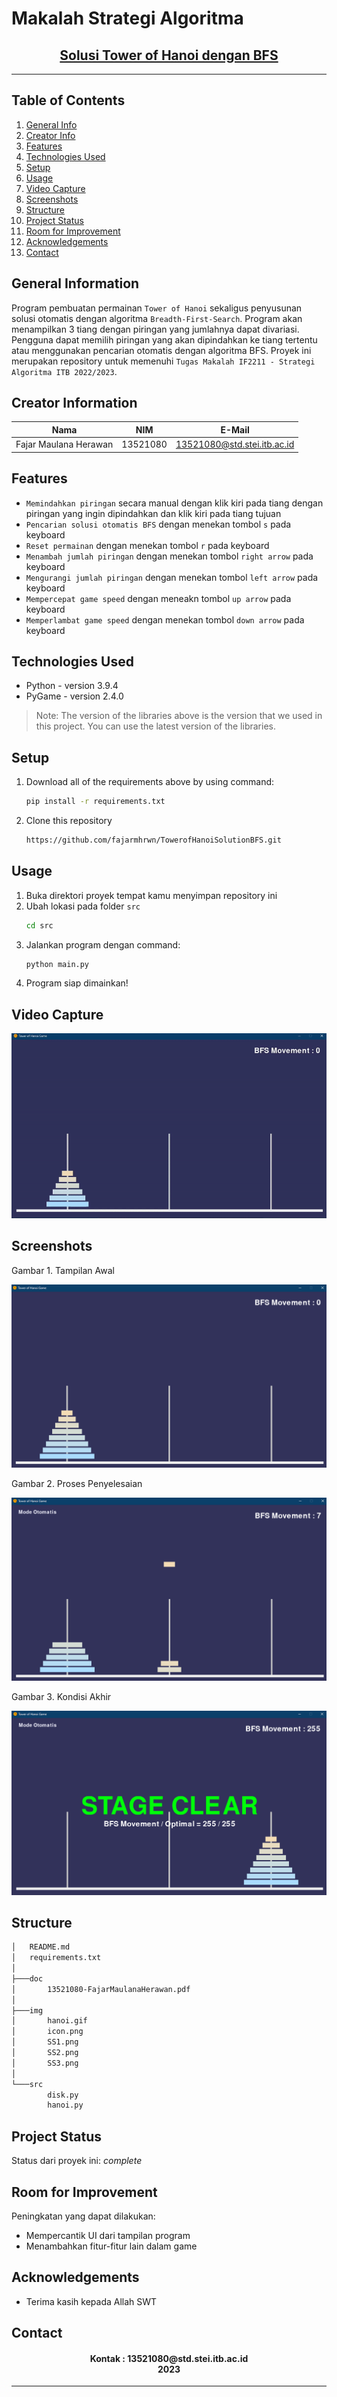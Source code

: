 # Makalah Strategi Algoritma
<h2 align="center">
   <a href="" target="_blank">Solusi Tower of Hanoi dengan BFS</a>
</h2>
<hr>

## Table of Contents
1. [General Info](#general-information)
2. [Creator Info](#creator-information)
3. [Features](#features)
4. [Technologies Used](#technologies-used)
5. [Setup](#setup)
6. [Usage](#usage)
7. [Video Capture](#videocapture)
8. [Screenshots](#screenshots)
9. [Structure](#structure)
10. [Project Status](#project-status)
11. [Room for Improvement](#room-for-improvement)
12. [Acknowledgements](#acknowledgements)
13. [Contact](#contact)

<a name="general-information"></a>

## General Information
Program pembuatan permainan `Tower of Hanoi` sekaligus penyusunan solusi otomatis dengan algoritma `Breadth-First-Search`. Program akan menampilkan 3 tiang dengan piringan yang jumlahnya dapat divariasi. Pengguna dapat memilih piringan yang akan dipindahkan ke tiang tertentu atau menggunakan pencarian otomatis dengan algoritma BFS. Proyek ini merupakan repository untuk memenuhi `Tugas Makalah IF2211 - Strategi Algoritma ITB 2022/2023`.

<a name="creator-information"></a>

## Creator Information

| Nama                        | NIM      | E-Mail                      |
| --------------------------- | -------- | --------------------------- |
| Fajar Maulana Herawan       | 13521080 | 13521080@std.stei.itb.ac.id |

<a name="features"></a>

## Features
- `Memindahkan piringan` secara manual dengan klik kiri pada tiang dengan piringan yang ingin dipindahkan dan klik kiri pada tiang tujuan
- `Pencarian solusi otomatis BFS` dengan menekan tombol `s` pada keyboard
- `Reset permainan` dengan menekan tombol `r` pada keyboard
- `Menambah jumlah piringan` dengan menekan tombol `right arrow` pada keyboard 
- `Mengurangi jumlah piringan` dengan menekan tombol `left arrow` pada keyboard
- `Mempercepat game speed` dengan meneakn tombol `up arrow` pada keyboard
- `Memperlambat game speed` dengan menekan tombol `down arrow` pada keyboard

<a name="technologies-used"></a>

## Technologies Used
- Python - version 3.9.4
- PyGame - version 2.4.0

> Note: The version of the libraries above is the version that we used in this project. You can use the latest version of the libraries.

<a name="setup"></a>

## Setup
1. Download all of the requirements above by using command:
    ```bash
    pip install -r requirements.txt
    ```
2. Clone this repository
    ```bash
    https://github.com/fajarmhrwn/TowerofHanoiSolutionBFS.git
    ```

<a name="usage"></a>

## Usage
1. Buka direktori proyek tempat kamu menyimpan repository ini
2. Ubah lokasi pada folder `src`
    ```bash
    cd src
    ```
3. Jalankan program dengan command: 
    ```bash
    python main.py
    ```
4. Program siap dimainkan!

<a name="videocapture"></a>
## Video Capture
<nl>

![Tower of Hanoi Gif](/img/hanoi.gif)
## Screenshots
<p>
  <p>Gambar 1. Tampilan Awal</p>
  <img src="/img/SS1.png/">
  <nl>
  <p>Gambar 2. Proses Penyelesaian</p>
  <img src="/img/SS2.png/">
  <nl>
  <p>Gambar 3. Kondisi Akhir</p>
  <img src="/img/SS3.png/">
  <nl>
</p>

<a name="structure"></a>

## Structure
```bash
│   README.md
│   requirements.txt
│
├───doc
│       13521080-FajarMaulanaHerawan.pdf
│
├───img
│       hanoi.gif
│       icon.png
│       SS1.png
│       SS2.png
│       SS3.png
│
└───src
        disk.py
        hanoi.py
```

<a name="project-status">

## Project Status
Status dari proyek ini: _complete_

<a name="room-for-improvement">

## Room for Improvement
Peningkatan yang dapat dilakukan:
- Mempercantik UI dari tampilan program
- Menambahkan fitur-fitur lain dalam game

<a name="acknowledgements">

## Acknowledgements
- Terima kasih kepada Allah SWT

<a name="contact"></a>

## Contact
<h4 align="center">
  Kontak : 13521080@std.stei.itb.ac.id<br/>
  2023
</h4>
<hr>
